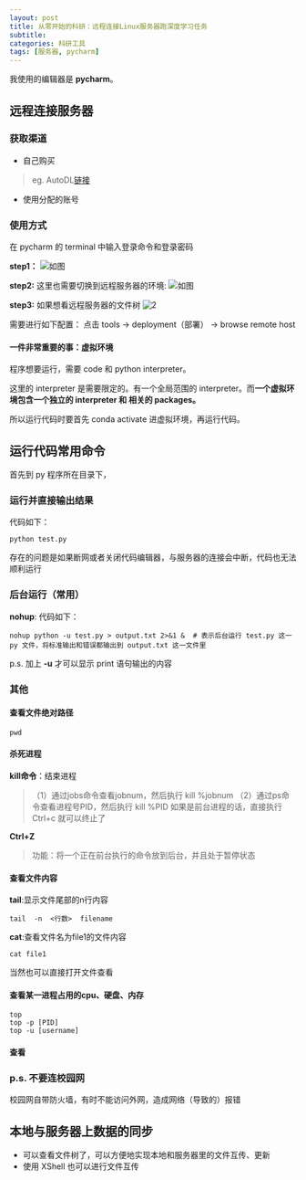 ```yaml
---
layout: post
title: 从零开始的科研：远程连接Linux服务器跑深度学习任务
subtitle: 
categories: 科研工具
tags: [服务器, pycharm]
---
```


我使用的编辑器是 **pycharm**。

## 远程连接服务器
### 获取渠道
- 自己购买
> eg. AutoDL[链接](https://www.autodl.com/home)

- 使用分配的账号

### 使用方式
在 pycharm 的 terminal 中输入登录命令和登录密码

**step1：**
![如图](https://picss.sunbangyan.cn/2023/12/07/6dc926eb135ca244ac78ab2547ddad43.jpeg)

**step2:**
这里也需要切换到远程服务器的环境:
![如图](https://picdm.sunbangyan.cn/2023/12/07/09ce823d026dca19278bf99fa039b34c.jpeg)

**step3:**
如果想看远程服务器的文件树
![2](https://picss.sunbangyan.cn/2023/12/07/f9e6aa6afb131c0b1adb141f0d6e1e01.jpeg)

需要进行如下配置：
点击 tools -> deployment（部署） -> browse remote host 


#### 一件非常重要的事：虚拟环境
程序想要运行，需要 code 和 python interpreter。

这里的 interpreter 是需要限定的。有一个全局范围的 interpreter。而**一个虚拟环境包含一个独立的 interpreter 和 相关的 packages。**

所以运行代码时要首先 conda activate 进虚拟环境，再运行代码。


## 运行代码常用命令
首先到 py 程序所在目录下，

### 运行并直接输出结果
代码如下：
```console
python test.py  
```
存在的问题是如果断网或者关闭代码编辑器，与服务器的连接会中断，代码也无法顺利运行

### 后台运行（常用）
**nohup**:
代码如下：
```console
nohup python -u test.py > output.txt 2>&1 &  # 表示后台运行 test.py 这一 py 文件，将标准输出和错误都输出到 output.txt 这一文件里
```
p.s. 加上 **-u** 才可以显示 print 语句输出的内容

### 其他
#### 查看文件绝对路径
```console
pwd
```

#### 杀死进程
**kill命令**：结束进程
> （1）通过jobs命令查看jobnum，然后执行   kill %jobnum
> （2）通过ps命令查看进程号PID，然后执行  kill %PID
> 如果是前台进程的话，直接执行 Ctrl+c 就可以终止了

**Ctrl+Z**
> 功能：将一个正在前台执行的命令放到后台，并且处于暂停状态

#### 查看文件内容
**tail**:显示文件尾部的n行内容
```console
tail  -n  <行数>  filename    
```

**cat**:查看文件名为file1的文件内容
```console
cat file1       
``` 

当然也可以直接打开文件查看

#### 查看某一进程占用的cpu、硬盘、内存
```
top
top -p [PID]
top -u [username]
```

#### 查看

### p.s. 不要连校园网
校园网自带防火墙，有时不能访问外网，造成网络（导致的）报错

## 本地与服务器上数据的同步
- 可以查看文件树了，可以方便地实现本地和服务器里的文件互传、更新
- 使用 XShell 也可以进行文件互传
